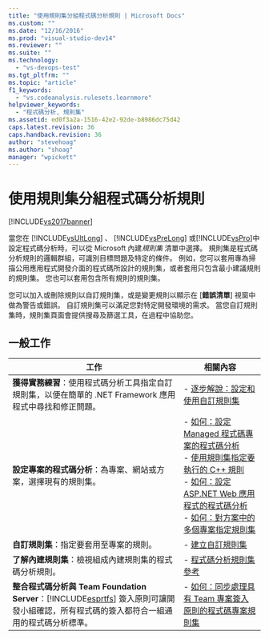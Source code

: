 ```yaml
---
title: "使用規則集分組程式碼分析規則 | Microsoft Docs"
ms.custom: ""
ms.date: "12/16/2016"
ms.prod: "visual-studio-dev14"
ms.reviewer: ""
ms.suite: ""
ms.technology: 
  - "vs-devops-test"
ms.tgt_pltfrm: ""
ms.topic: "article"
f1_keywords: 
  - "vs.codeanalysis.rulesets.learnmore"
helpviewer_keywords: 
  - "程式碼分析, 規則集"
ms.assetid: ed0f3a2a-1516-42e2-92de-b8986dc75d42
caps.latest.revision: 36
caps.handback.revision: 36
author: "stevehoag"
ms.author: "shoag"
manager: "wpickett"
---
```

# 使用規則集分組程式碼分析規則
[!INCLUDE[vs2017banner](../code-quality/includes/vs2017banner.md)]

當您在 [!INCLUDE[vsUltLong](../code-quality/includes/vsultlong_md.md)] 、 [!INCLUDE[vsPreLong](../code-quality/includes/vsprelong_md.md)] 或[!INCLUDE[vsPro](../code-quality/includes/vspro_md.md)]中設定程式碼分析時，可以從 Microsoft 內建*規則集* 清單中選擇。  規則集是程式碼分析規則的邏輯群組，可識別目標問題及特定的條件。  例如，您可以套用專為掃描公用應用程式開發介面的程式碼所設計的規則集，或者套用只包含最小建議規則的規則集。  您也可以套用包含所有規則的規則集。  
  
 您可以加入或刪除規則以自訂規則集，或是變更規則以顯示在 \[**錯誤清單**\] 視窗中做為警告或錯誤。  自訂規則集可以滿足您對特定開發環境的需求。  當您自訂規則集時，規則集頁面會提供搜尋及篩選工具，在過程中協助您。  
  
## 一般工作  
  
|工作|相關內容|  
|--------|----------|  
|**獲得實務練習**：使用程式碼分析工具指定自訂規則集，以便在簡單的 .NET Framework 應用程式中尋找和修正問題。|-   [逐步解說：設定和使用自訂規則集](../code-quality/walkthrough-configuring-and-using-a-custom-rule-set.md)|  
|**設定專案的程式碼分析**：為專案、網站或方案，選擇現有的規則集。|-   [如何：設定 Managed 程式碼專案的程式碼分析](../code-quality/how-to-configure-code-analysis-for-a-managed-code-project.md)<br />-   [使用規則集指定要執行的 C\+\+ 規則](../code-quality/using-rule-sets-to-specify-the-cpp-rules-to-run.md)<br />-   [如何：設定 ASP.NET Web 應用程式的程式碼分析](../code-quality/how-to-configure-code-analysis-for-an-aspnet-web-application.md)<br />-   [如何：對方案中的多個專案指定規則集](../code-quality/how-to-specify-managed-code-rule-sets-for-multiple-projects-in-a-solution.md)|  
|**自訂規則集**：指定要套用至專案的規則。|-   [建立自訂規則集](../code-quality/creating-custom-code-analysis-rule-sets.md)|  
|**了解內建規則集**：檢視組成內建規則集的程式碼分析規則。|-   [程式碼分析規則集參考](../code-quality/code-analysis-rule-set-reference.md)|  
|**整合程式碼分析與 Team Foundation Server**：[!INCLUDE[esprtfs](../code-quality/includes/esprtfs_md.md)] 簽入原則可讓開發小組確認，所有程式碼的簽入都符合一組通用的程式碼分析標準。|-   [如何：同步處理具有 Team 專案簽入原則的程式碼專案規則集](../code-quality/how-to-synchronize-code-project-rule-sets-with-team-project-check-in-policy.md)|